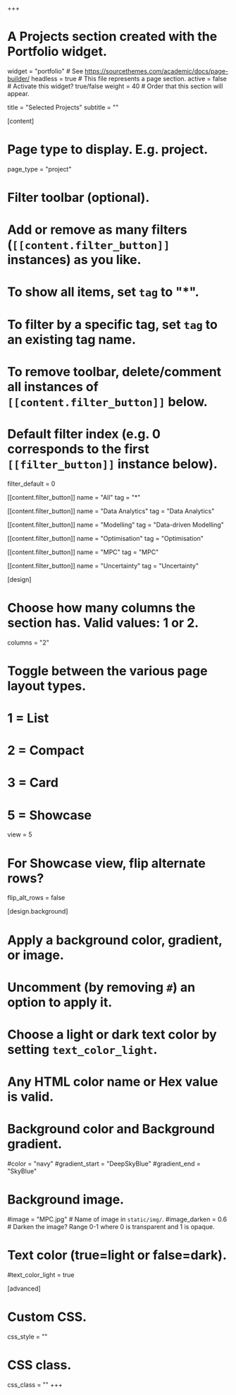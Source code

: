 +++
# A Projects section created with the Portfolio widget.
widget = "portfolio"  # See https://sourcethemes.com/academic/docs/page-builder/
headless = true  # This file represents a page section.
active = false  # Activate this widget? true/false
weight = 40  # Order that this section will appear.

title = "Selected Projects"
subtitle = ""

[content]

  # Page type to display. E.g. project.
  page_type = "project"

# Filter toolbar (optional).
# Add or remove as many filters (`[[content.filter_button]]` instances) as you like.
# To show all items, set `tag` to "*".
# To filter by a specific tag, set `tag` to an existing tag name.
# To remove toolbar, delete/comment all instances of `[[content.filter_button]]` below.

# Default filter index (e.g. 0 corresponds to the first `[[filter_button]]` instance below).
filter_default = 0

[[content.filter_button]]
name = "All"
tag = "*"

[[content.filter_button]]
name = "Data Analytics"
tag = "Data Analytics"

[[content.filter_button]]
name = "Modelling"
tag = "Data-driven Modelling"

[[content.filter_button]]
name = "Optimisation"
tag = "Optimisation"

[[content.filter_button]]
name = "MPC"
tag = "MPC"

[[content.filter_button]]
name = "Uncertainty"
tag = "Uncertainty"

[design]

# Choose how many columns the section has. Valid values: 1 or 2.
  columns = "2"

# Toggle between the various page layout types.
  #   1 = List
  #   2 = Compact
  #   3 = Card
  #   5 = Showcase
  view = 5

# For Showcase view, flip alternate rows?
flip_alt_rows = false

[design.background]
# Apply a background color, gradient, or image.
#   Uncomment (by removing `#`) an option to apply it.
#   Choose a light or dark text color by setting `text_color_light`.
#   Any HTML color name or Hex value is valid.

# Background color and Background gradient.
#color = "navy" 
#gradient_start = "DeepSkyBlue"
#gradient_end = "SkyBlue"

# Background image.
#image = "MPC.jpg"    # Name of image in `static/img/`.
#image_darken = 0.6  # Darken the image? Range 0-1 where 0 is transparent and 1 is opaque.

# Text color (true=light or false=dark).
#text_color_light = true  

[advanced]
 # Custom CSS. 
 css_style = ""

 # CSS class.
 css_class = ""
+++

